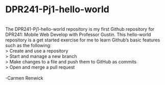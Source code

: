 # DPR241-Pj1-hello-world
<br>
The DPR241-Pj1-hello-world repository is my first Github repository for DPR241: Mobile Web Develop with Professor Gustin.  This hello-world repository is a get started exercise for me to learn Github’s basic features such as the following:
<br>
> Create and use a repository<br>
> Start and manage a new branch<br>
> Make changes to a file and push them to GitHub as commits<br>
> Open and merge a pull request<br>
<br>
-Carmen Renwick
<br>
